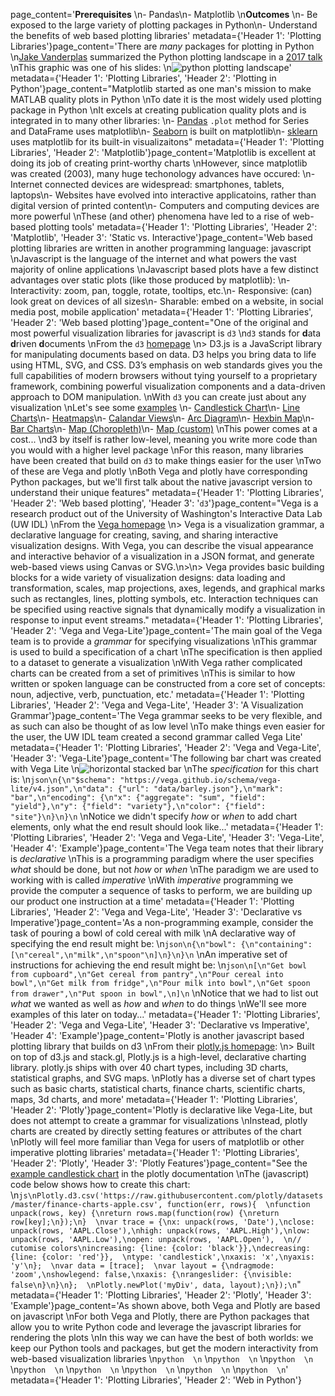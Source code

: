 page_content='**Prerequisites**  \n- Pandas\n- Matplotlib  \n**Outcomes**  \n- Be exposed to the large variety of plotting packages in Python\n- Understand the benefits of web based plotting libraries' metadata={'Header 1': 'Plotting Libraries'}page_content='There are *many* packages for plotting in Python  \n[Jake Vanderplas](http://vanderplas.com/) summarized the Python plotting landscape in a [2017 talk](https://www.youtube.com/watch?v=FytuB8nFHPQ)  \nThis graphic was one of his slides:  \n![python plotting landscape](https://phbs-css.s3-ap-southeast-1.amazonaws.com/python_plotting_landscape.png)' metadata={'Header 1': 'Plotting Libraries', 'Header 2': 'Plotting in Python'}page_content="Matplotlib started as one man's mission to make MATLAB quality plots in Python  \nTo date it is the most widely used plotting package in Python  \nIt excels at creating publication quality plots and is integrated in to many other libraries:  \n- [Pandas](https://pandas.pydata.org/pandas-docs/stable/user_guide/visualization.html) `.plot` method for Series and DataFrame uses matplotlib\n- [Seaborn](https://seaborn.pydata.org/) is built on matplotlib\n- [sklearn](https://scikit-learn.org/stable/visualizations.html) uses matplotlib for its built-in visualizaitons" metadata={'Header 1': 'Plotting Libraries', 'Header 2': 'Matplotlib'}page_content='Matplotlib is excellent at doing its job of creating print-worthy charts  \nHowever, since matplotlib was created (2003), many huge techonology advances have occured:  \n- Internet connected devices are widespread: smartphones, tablets, laptops\n- Websites have evolved into interactive applicatoins, rather than digital version of printed content\n- Computers and computing devices are more powerful  \nThese (and other) phenomena have led to a rise of web-based plotting tools' metadata={'Header 1': 'Plotting Libraries', 'Header 2': 'Matplotlib', 'Header 3': 'Static vs. Interactive'}page_content='Web based plotting libraries are written in another programming language: javascript  \nJavascript is the language of the internet and what powers the vast majority of online applications  \nJavascript based plots have a few distinct advantages over static plots (like those produced by matplotlib):  \n- Interactivity: zoom, pan, toggle, rotate, tooltips, etc.\n- Responsive: (can) look great on devices of all sizes\n- Sharable: embed on a website, in social media post, mobile application' metadata={'Header 1': 'Plotting Libraries', 'Header 2': 'Web based plotting'}page_content="One of the original and most powerful visualization libraries for javascript is `d3`  \n`d3` stands for **d**ata **d**riven **d**ocuments  \nFrom the `d3` [homepage](https://d3js.org/)  \n> D3.js is a JavaScript library for manipulating documents based on data. D3 helps you bring data to life using HTML, SVG, and CSS. D3’s emphasis on web standards gives you the full capabilities of modern browsers without tying yourself to a proprietary framework, combining powerful visualization components and a data-driven approach to DOM manipulation.  \nWith `d3` you can create just about any visualization  \nLet's see some [examples](https://observablehq.com/@d3/gallery)  \n- [Candlestick Chart](https://observablehq.com/@d3/candlestick-chart)\n- [Line Charts](https://observablehq.com/@mbostock/inequality-in-american-cities)\n- [Heatmaps](https://observablehq.com/@mbostock/electric-usage-2019)\n- [Calandar Views](https://observablehq.com/@d3/calendar-view)\n- [Arc Diagram](https://observablehq.com/@d3/arc-diagram)\n- [Hexbin Map](https://observablehq.com/@d3/hexbin-map)\n- [Bar Charts](https://observablehq.com/@d3/bar-chart-race)\n- [Map (Choropleth)](https://observablehq.com/@d3/world-choropleth)\n- [Map (custom)](https://observablehq.com/@d3/spike-map?collection=@d3/d3-geo)  \nThis power comes at a cost...  \nd3 by itself is rather low-level, meaning you write more code than you would with a higher level package  \nFor this reason, many libraries have been created that build on `d3` to make things easier for the user  \nTwo of these are Vega and plotly  \nBoth Vega and plotly have corresponding Python packages, but we'll first talk about the native javascript version to understand their unique features" metadata={'Header 1': 'Plotting Libraries', 'Header 2': 'Web based plotting', 'Header 3': '`d3`'}page_content="Vega is a research product out of the University of Washington's Interactive Data Lab (UW IDL)  \nFrom the [Vega homepage](https://vega.github.io/vega/)  \n> Vega is a visualization grammar, a declarative language for creating, saving, and sharing interactive visualization designs. With Vega, you can describe the visual appearance and interactive behavior of a visualization in a JSON format, and generate web-based views using Canvas or SVG.\n>\n> Vega provides basic building blocks for a wide variety of visualization designs: data loading and transformation, scales, map projections, axes, legends, and graphical marks such as rectangles, lines, plotting symbols, etc. Interaction techniques can be specified using reactive signals that dynamically modify a visualization in response to input event streams." metadata={'Header 1': 'Plotting Libraries', 'Header 2': 'Vega and Vega-Lite'}page_content='The main goal of the Vega team is to provide a *grammar* for specifying visualizations  \nThis grammar is used to build a specification of a chart  \nThe specification is then applied to a dataset to generate a visualization  \nWith Vega rather complicated charts can be created from a set of primitives  \nThis is similar to how written or spoken language can be constructed from a core set of concepts: noun, adjective, verb, punctuation, etc.' metadata={'Header 1': 'Plotting Libraries', 'Header 2': 'Vega and Vega-Lite', 'Header 3': 'A Visualization Grammar'}page_content='The Vega grammar seeks to be very flexible, and as such can also be thought of as low level  \nTo make things even easier for the user, the UW IDL team created a second grammar called Vega Lite' metadata={'Header 1': 'Plotting Libraries', 'Header 2': 'Vega and Vega-Lite', 'Header 3': 'Vega-Lite'}page_content='The following bar chart was created with Vega Lite  \n![horizontal stacked bar](https://phbs-css.s3-ap-southeast-1.amazonaws.com/vega_lite_horizontal_stacked_bar.png)  \nThe *specification* for this chart is:  \n```json\n{\n"$schema": "https://vega.github.io/schema/vega-lite/v4.json",\n"data": {"url": "data/barley.json"},\n"mark": "bar",\n"encoding": {\n"x": {"aggregate": "sum", "field": "yield"},\n"y": {"field": "variety"},\n"color": {"field": "site"}\n}\n}\n```  \nNotice we didn\'t specify *how* or *when* to add chart elements, only what the end result should look like...' metadata={'Header 1': 'Plotting Libraries', 'Header 2': 'Vega and Vega-Lite', 'Header 3': 'Vega-Lite', 'Header 4': 'Example'}page_content='The Vega team notes that their library is *declarative*  \nThis is a programming paradigm where the user specifies *what* should be done, but not *how* or *when*  \nThe paradigm we are used to working with is called *imperative*  \nWith *imperative* programming we provide the computer a sequence of tasks to perform, we are building up our product one instruction at a time' metadata={'Header 1': 'Plotting Libraries', 'Header 2': 'Vega and Vega-Lite', 'Header 3': 'Declarative vs Imperative'}page_content='As a non-programming example, consider the task of pouring a bowl of cold cereal with milk  \nA declarative way of specifying the end result might be:  \n```json\n{\n"bowl": {\n"containing": [\n"cereal",\n"milk",\n"spoon"\n]\n}\n}\n```  \nAn imperative set of instructions for achieving the end result might be:  \n```json\n[\n"Get bowl from cupboard",\n"Get cereal from pantry",\n"Pour cereal into bowl",\n"Get milk from fridge",\n"Pour milk into bowl",\n"Get spoon from drawer",\n"Put spoon in bowl",\n]\n```  \nNotice that we had to list out *what* we wanted as well as *how* and *when* to do things  \nWe\'ll see more examples of this later on today...' metadata={'Header 1': 'Plotting Libraries', 'Header 2': 'Vega and Vega-Lite', 'Header 3': 'Declarative vs Imperative', 'Header 4': 'Example'}page_content='Plotly is another javascript based plotting library that builds on d3  \nFrom their [plotly.js homepage](https://plotly.com/javascript/):  \n> Built on top of d3.js and stack.gl, Plotly.js is a high-level, declarative charting library. plotly.js ships with over 40 chart types, including 3D charts, statistical graphs, and SVG maps.  \nPlotly has a diverse set of chart types such as basic charts, statistical charts, finance charts, scientific charts, maps, 3d charts, and more' metadata={'Header 1': 'Plotting Libraries', 'Header 2': 'Plotly'}page_content='Plotly is declarative like Vega-Lite, but does not attempt to create a grammar for visualizations  \nInstead, plotly charts are created by directly setting features or attributes of the chart  \nPlotly will feel more familiar than Vega for users of matplotlib or other imperative plotting libraries' metadata={'Header 1': 'Plotting Libraries', 'Header 2': 'Plotly', 'Header 3': 'Plotly Features'}page_content="See the [example candlestick chart](https://plotly.com/javascript/candlestick-charts/#candlestick-chart-without-rangeslider) in the plotly documentation  \nThe (javascript) code below shows how to create this chart:  \n```js\nPlotly.d3.csv('https://raw.githubusercontent.com/plotly/datasets/master/finance-charts-apple.csv', function(err, rows){  \nfunction unpack(rows, key) {\nreturn rows.map(function(row) {\nreturn row[key];\n});\n}  \nvar trace = {\nx: unpack(rows, 'Date'),\nclose: unpack(rows, 'AAPL.Close'),\nhigh: unpack(rows, 'AAPL.High'),\nlow: unpack(rows, 'AAPL.Low'),\nopen: unpack(rows, 'AAPL.Open'),  \n// cutomise colors\nincreasing: {line: {color: 'black'}},\ndecreasing: {line: {color: 'red'}},  \ntype: 'candlestick',\nxaxis: 'x',\nyaxis: 'y'\n};  \nvar data = [trace];  \nvar layout = {\ndragmode: 'zoom',\nshowlegend: false,\nxaxis: {\nrangeslider: {\nvisible: false\n}\n}\n};  \nPlotly.newPlot('myDiv', data, layout);\n});\n```" metadata={'Header 1': 'Plotting Libraries', 'Header 2': 'Plotly', 'Header 3': 'Example'}page_content='As shown above, both Vega and Plotly are based on javascript  \nFor both Vega and Plotly, there are Python packages that allow you to write Python code and leverage the javascript libraries for rendering the plots  \nIn this way we can have the best of both worlds: we keep our Python tools and packages, but get the modern interactivity from web-based visualization libraries  \n```python  \n```  \n```python  \n```  \n```python  \n```  \n```python  \n```  \n```python  \n```  \n```python  \n```  \n```python  \n```  \n```python  \n```' metadata={'Header 1': 'Plotting Libraries', 'Header 2': 'Web in Python'}